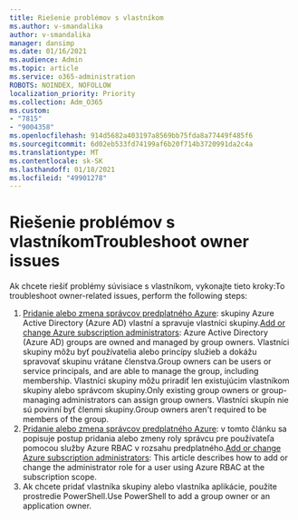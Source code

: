 ```yaml
---
title: Riešenie problémov s vlastníkom
ms.author: v-smandalika
author: v-smandalika
manager: dansimp
ms.date: 01/16/2021
ms.audience: Admin
ms.topic: article
ms.service: o365-administration
ROBOTS: NOINDEX, NOFOLLOW
localization_priority: Priority
ms.collection: Adm_O365
ms.custom:
- "7815"
- "9004358"
ms.openlocfilehash: 914d5682a403197a8569bb75fda8a77449f485f6
ms.sourcegitcommit: 6d02eb533fd74199af6b20f714b3720991da2c4a
ms.translationtype: MT
ms.contentlocale: sk-SK
ms.lasthandoff: 01/18/2021
ms.locfileid: "49901278"
---
```

# <a name="troubleshoot-owner-issues"></a><span data-ttu-id="c5cd4-102">Riešenie problémov s vlastníkom</span><span class="sxs-lookup"><span data-stu-id="c5cd4-102">Troubleshoot owner issues</span></span>

<span data-ttu-id="c5cd4-103">Ak chcete riešiť problémy súvisiace s vlastníkom, vykonajte tieto kroky:</span><span class="sxs-lookup"><span data-stu-id="c5cd4-103">To troubleshoot owner-related issues, perform the following steps:</span></span>

1. <span data-ttu-id="c5cd4-104">[Pridanie alebo zmena správcov predplatného Azure](https://docs.microsoft.com/azure/active-directory/fundamentals/active-directory-accessmanagement-managing-group-owners): skupiny Azure Active Directory (Azure AD) vlastní a spravuje vlastníci skupiny.</span><span class="sxs-lookup"><span data-stu-id="c5cd4-104">[Add or change Azure subscription administrators](https://docs.microsoft.com/azure/active-directory/fundamentals/active-directory-accessmanagement-managing-group-owners): Azure Active Directory (Azure AD) groups are owned and managed by group owners.</span></span> <span data-ttu-id="c5cd4-105">Vlastníci skupiny môžu byť používatelia alebo princípy služieb a dokážu spravovať skupinu vrátane členstva.</span><span class="sxs-lookup"><span data-stu-id="c5cd4-105">Group owners can be users or service principals, and are able to manage the group, including membership.</span></span> <span data-ttu-id="c5cd4-106">Vlastníci skupiny môžu priradiť len existujúcim vlastníkom skupiny alebo správcom skupiny.</span><span class="sxs-lookup"><span data-stu-id="c5cd4-106">Only existing group owners or group-managing administrators can assign group owners.</span></span> <span data-ttu-id="c5cd4-107">Vlastníci skupín nie sú povinní byť členmi skupiny.</span><span class="sxs-lookup"><span data-stu-id="c5cd4-107">Group owners aren't required to be members of the group.</span></span>
2. <span data-ttu-id="c5cd4-108">[Pridanie alebo zmena správcov predplatného Azure](https://docs.microsoft.com/azure/cost-management-billing/manage/add-change-subscription-administrator): v tomto článku sa popisuje postup pridania alebo zmeny roly správcu pre používateľa pomocou služby Azure RBAC v rozsahu predplatného.</span><span class="sxs-lookup"><span data-stu-id="c5cd4-108">[Add or change Azure subscription administrators](https://docs.microsoft.com/azure/cost-management-billing/manage/add-change-subscription-administrator): This article describes how to add or change the administrator role for a user using Azure RBAC at the subscription scope.</span></span>
3. <span data-ttu-id="c5cd4-109">Ak chcete pridať vlastníka skupiny alebo vlastníka aplikácie, použite prostredie PowerShell.</span><span class="sxs-lookup"><span data-stu-id="c5cd4-109">Use PowerShell to add a group owner or an application owner.</span></span>

